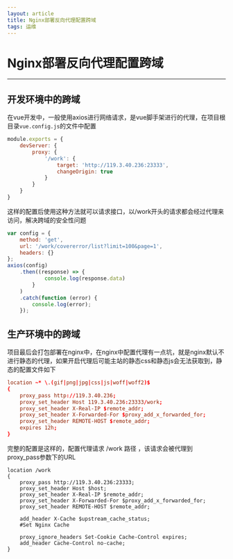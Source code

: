 ```yaml
---
layout: article
title: Nginx部署反向代理配置跨域
tags: 运维
---
```


# Nginx部署反向代理配置跨域

-----

## 开发环境中的跨域

在vue开发中，一般使用axios进行网络请求，是vue脚手架进行的代理，在项目根目录`vue.config.js`的文件中配置

```js
module.exports = {
    devServer: {
        proxy: {
            '/work': {
                target: 'http://119.3.40.236:23333',
                changeOrigin: true
            }
        }
    }
}
```

这样的配置后使用这种方法就可以请求接口，以/work开头的请求都会经过代理来访问，解决跨域的安全性问题

```js
var config = {
    method: 'get',
    url: '/work/covererror/list?limit=100&page=1',
    headers: {}
};
axios(config)
    .then((response) => {
            console.log(response.data)
        }
    )
    .catch(function (error) {
        console.log(error);
    });
```

## 生产环境中的跨域

项目最后会打包部署在nginx中，在nginx中配置代理有一点坑，就是nginx默认不进行静态的代理，如果开启代理后可能主站的静态css和静态js会无法获取到，静态的配置文件如下

```conf
location ~* \.(gif|png|jpg|css|js|woff|woff2)$
{
	proxy_pass http://119.3.40.236;
    proxy_set_header Host 119.3.40.236:23333/work;
    proxy_set_header X-Real-IP $remote_addr;
    proxy_set_header X-Forwarded-For $proxy_add_x_forwarded_for;
    proxy_set_header REMOTE-HOST $remote_addr;
    expires 12h;
}
```

完整的配置是这样的，配置代理请求 /work 路径 ，该请求会被代理到 proxy_pass参数下的URL

```
location /work
{
    proxy_pass http://119.3.40.236:23333;
    proxy_set_header Host $host;
    proxy_set_header X-Real-IP $remote_addr;
    proxy_set_header X-Forwarded-For $proxy_add_x_forwarded_for;
    proxy_set_header REMOTE-HOST $remote_addr;
    
    add_header X-Cache $upstream_cache_status;
	#Set Nginx Cache

	proxy_ignore_headers Set-Cookie Cache-Control expires;
	add_header Cache-Control no-cache;
}
```

